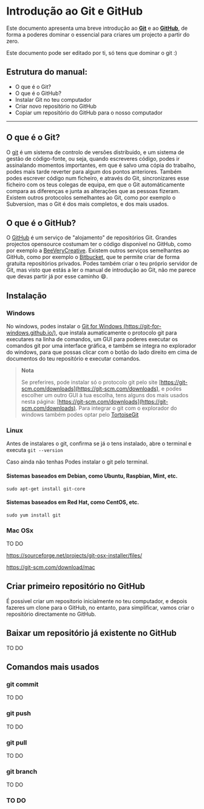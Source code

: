 # Introdução ao Git e GitHub

Este documento apresenta uma breve introdução ao [**Git**](https://git-scm.com/) e ao [**GitHub**](https://github.com/),
de forma a poderes dominar o essencial para criares um projecto a partir do zero.

Este documento pode ser editado por ti, só tens que dominar o git :) 

## Estrutura do manual:
- O que é o Git?
- O que é o GitHub?
- Instalar Git no teu computador
- Criar novo repositório no GitHub
- Copiar um repositório do GitHub para o nosso computador

---

## O que é o Git?
O [git](https://git-scm.com/) é um sistema de controlo de versões distribuido, e um sistema de gestão de código-fonte, 
ou seja, quando escreveres código, podes ir assinalando momentos importantes, em que é salvo uma cópia do trabalho, 
podes mais tarde reverter para algum dos pontos anteriores. Também podes escrever código num ficheiro, e através do Git,
sincronizares esse ficheiro com os teus colegas de equipa, em que o Git automáticamente compara as diferenças e junta as
alterações que as pessoas fizeram. Existem outros protocolos semelhantes ao Git, como por exemplo o Subversion, mas o 
Git é dos mais completos, e dos mais usados.

## O que é o GitHub?
O [GitHub](https://github.com/) é um serviço de "alojamento" de repositórios Git. Grandes projectos opensource costumam
ter o código disponivel no GitHub, como por exemplo a [BeeVeryCreative](https://github.com/beeverycreative). 
Existem outros serviços semelhantes ao GitHub, como por exemplo o [Bitbucket](https://bitbucket.org/), que te permite 
criar de forma gratuita repositórios privados. Podes também criar o teu próprio servidor de Git, mas visto que estás a 
ler o manual de introdução ao Git, não me parece que devas partir já por esse caminho :smile:.

## Instalação

### Windows
No windows, podes instalar o [Git for Windows (https://git-for-windows.github.io/)](https://git-for-windows.github.io/),
que instala aumaticamente o protocolo git para executares na linha de comandos, 
um GUI para poderes executar os comandos git por uma interface gráfica, e também se integra no explorador do windows, 
para que possas clicar com o botão do lado direito em cima de documentos do teu repositório e executar comandos.

> **Nota**
>
> Se preferires, pode instalar só o protocolo git pelo site [https://git-scm.com/downloads](https://git-scm.com/downloads),
> e podes escolher um outro GUI à tua escolha, tens alguns dos mais usados nesta página: 
[https://git-scm.com/downloads](https://git-scm.com/downloads). Para integrar o git com o explorador do windows também
podes optar pelo [TortoiseGit](https://tortoisegit.org/)


### Linux
Antes de instalares o git, confirma se já o tens instalado, abre o terminal e executa `git --version`

Caso ainda não tenhas Podes instalar o git pelo terminal.

#### Sistemas baseados em Debian, como Ubuntu, Raspbian, Mint, etc.
`sudo apt-get install git-core`
#### Sistemas baseados em Red Hat, como CentOS, etc.
`sudo yum install git`

### Mac OSx
TO DO

https://sourceforge.net/projects/git-osx-installer/files/

https://git-scm.com/download/mac

## Criar primeiro repositório no GitHub
É possivel criar um repositorio inicialmente no teu computador, e depois fazeres um clone para o GitHub, no entanto,
para simplificar, vamos criar o repositório directamente no GitHub.
 

## Baixar um repositório já existente no GitHub
TO DO

## Comandos mais usados

### git commit
TO DO

### git push
TO DO

### git pull
TO DO

### git branch
TO DO

### TO DO
